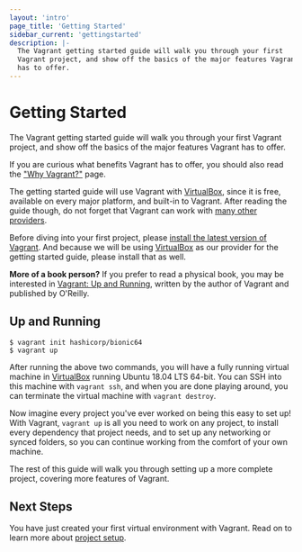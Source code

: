 ```yaml
---
layout: 'intro'
page_title: 'Getting Started'
sidebar_current: 'gettingstarted'
description: |-
  The Vagrant getting started guide will walk you through your first
  Vagrant project, and show off the basics of the major features Vagrant
  has to offer.
---
```


# Getting Started

The Vagrant getting started guide will walk you through your first
Vagrant project, and show off the basics of the major features Vagrant
has to offer.

If you are curious what benefits Vagrant has to offer, you
should also read the ["Why Vagrant?"](/intro/index.html) page.

The getting started guide will use Vagrant with [VirtualBox](https://www.virtualbox.org),
since it is free, available on every major platform, and built-in to
Vagrant. After reading the guide though, do not forget that Vagrant
can work with [many other providers](/intro/getting-started/providers.html).

Before diving into your first project, please [install the latest version of Vagrant](/docs/installation/).
And because we will be using [VirtualBox](https://www.virtualbox.org) as our
provider for the getting started guide, please install that as well.

<div class="alert alert-block alert-info">
  <strong>More of a book person?</strong> If you prefer to read a physical
  book, you may be interested in
  <a href="https://www.amazon.com/gp/product/1449335837/ref=as_li_qf_sp_asin_il_tl?ie=UTF8&camp=1789&creative=9325&creativeASIN=1449335837&linkCode=as2&tag=vagrant-20" class="alert-link">
  Vagrant: Up and Running</a>, written by the author of Vagrant and published by O'Reilly.
</div>

## Up and Running

```
$ vagrant init hashicorp/bionic64
$ vagrant up
```

After running the above two commands, you will have a fully running
virtual machine in [VirtualBox](https://www.virtualbox.org) running
Ubuntu 18.04 LTS 64-bit. You can SSH into this machine with
`vagrant ssh`, and when you are done playing around, you can terminate the
virtual machine with `vagrant destroy`.

Now imagine every project you've ever worked on being this easy to
set up! With Vagrant, `vagrant up` is all you need to work on any project,
to install every dependency that project needs, and to set up any
networking or synced folders, so you can continue working from the
comfort of your own machine.

The rest of this guide will walk you through setting up a more
complete project, covering more features of Vagrant.

## Next Steps

You have just created your first virtual environment with Vagrant. Read on to
learn more about [project setup](/intro/getting-started/project_setup.html).
